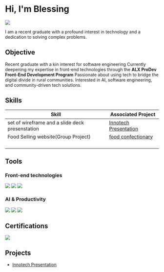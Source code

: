# Hi, I'm Blessing
<a href="https://linkedin.com/in/blessingavoswahi"><img src="https://img.shields.io/badge/-LinkedIn-0072b1?&style=for-the-badge&logo=linkedin&logoColor=white" /></a>

I am a recent graduate with a profound interest in technology and a dedication to solving complex problems.

## Objective

Recent graduate with a kin interest for software engineering
Currently deepening my expertise in front-end technologies through the **ALX ProDev Front-End Development Program**
Passionate about using tech to bridge the digital divide in rural communities.
Interested in AI, software engineering, and community-driven tech solutions.

## Skills

| Skill                                         | Associated Project         |
|-----------------------------------------------|----------------------------|
| set of wireframe and a slide deck presenstation | <a href= "https://github.com/blessingemm/Innotech-Presentation/tree/main">Innotech Presentation </a> |
| Food Selling website(Group Project)  | <a href="https://google.com">food confectionary</a>|
|          ||  |
|       | |
|                  | |
|  | |

## Tools

### Front-end technologies
<div>
    <img src="https://img.shields.io/badge/-HTML5-E34F26?&style=for-the-badge&logo=html5&logoColor=white" />
    <img src="https://img.shields.io/badge/-CSS3-1572B6?&style=for-the-badge&logo=css3&logoColor=white" />
    <img src="https://img.shields.io/badge/-JavaScript-F7DF1E?&style=for-the-badge&logo=javascript&logoColor=black" />
</div>

### AI & Productivity
<div>
    <img src="https://img.shields.io/badge/-Google_Workspace-4285F4?&style=for-the-badge&logo=googleworkspace&logoColor=white" />
    <img src="https://img.shields.io/badge/-ChatGPT-00A67E?&style=for-the-badge&logo=openai&logoColor=white" />
    <img src="https://img.shields.io/badge/-Slack-4A154B?&style=for-the-badge&logo=slack&logoColor=white" />
</div>

## Certifications

<div>
<img src="https://img.shields.io/badge/-ALX_AI_Career_Essentials-FF6F00?&style=for-the-badge&logo=alx&logoColor=white" />
</div>

## Projects
- <a href= "https://github.com/blessingemm/Innotech-Presentation/tree/main">Innotech Presentation </a>

